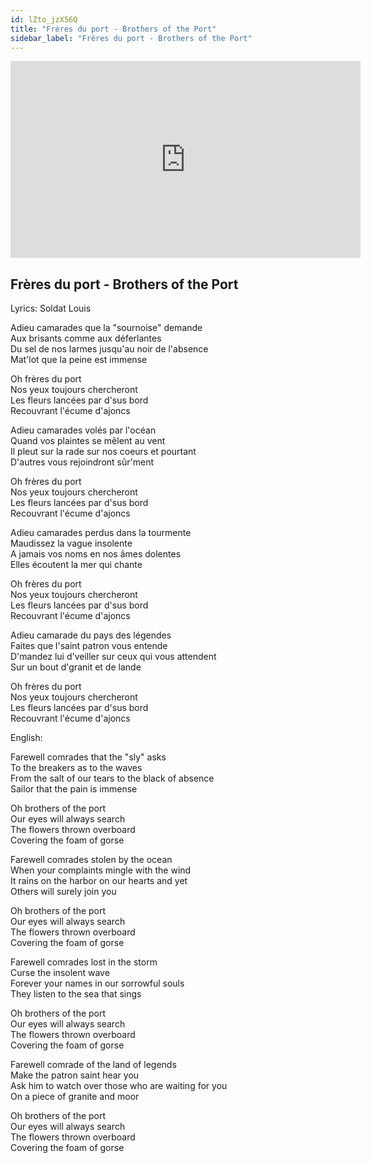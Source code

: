 ```yaml
---
id: lZto_jzX56Q
title: "Frères du port - Brothers of the Port"
sidebar_label: "Frères du port - Brothers of the Port"
---
```


<div class="video-float-container">
  <iframe
    width="560"
    height="315"
    src="https://www.youtube.com/embed/lZto_jzX56Q"
    title="YouTube video player"
    frameborder="0"
    allow="accelerometer; autoplay; clipboard-write; encrypted-media; gyroscope; picture-in-picture; web-share"
    referrerpolicy="strict-origin-when-cross-origin"
    allowfullscreen
  ></iframe>
</div>

## Frères du port - Brothers of the Port

Lyrics: Soldat Louis

Adieu camarades que la "sournoise" demande  
Aux brisants comme aux déferlantes  
Du sel de nos larmes jusqu'au noir de l'absence  
Mat'lot que la peine est immense

Oh frères du port  
Nos yeux toujours chercheront  
Les fleurs lancées par d'sus bord  
Recouvrant l'écume d'ajoncs

Adieu camarades volés par l'océan  
Quand vos plaintes se mêlent au vent  
Il pleut sur la rade sur nos coeurs et pourtant  
D'autres vous rejoindront sûr'ment

Oh frères du port  
Nos yeux toujours chercheront  
Les fleurs lancées par d'sus bord  
Recouvrant l'écume d'ajoncs

Adieu camarades perdus dans la tourmente  
Maudissez la vague insolente  
A jamais vos noms en nos âmes dolentes  
Elles écoutent la mer qui chante

Oh frères du port  
Nos yeux toujours chercheront  
Les fleurs lancées par d'sus bord  
Recouvrant l'écume d'ajoncs

Adieu camarade du pays des légendes  
Faites que l'saint patron vous entende  
D'mandez lui d'veiller sur ceux qui vous attendent  
Sur un bout d'granit et de lande

Oh frères du port  
Nos yeux toujours chercheront  
Les fleurs lancées par d'sus bord  
Recouvrant l'écume d'ajoncs

English:

Farewell comrades that the "sly" asks  
To the breakers as to the waves  
From the salt of our tears to the black of absence  
Sailor that the pain is immense

Oh brothers of the port  
Our eyes will always search  
The flowers thrown overboard  
Covering the foam of gorse

Farewell comrades stolen by the ocean  
When your complaints mingle with the wind  
It rains on the harbor on our hearts and yet  
Others will surely join you

Oh brothers of the port  
Our eyes will always search  
The flowers thrown overboard  
Covering the foam of gorse

Farewell comrades lost in the storm  
Curse the insolent wave  
Forever your names in our sorrowful souls  
They listen to the sea that sings

Oh brothers of the port  
Our eyes will always search  
The flowers thrown overboard  
Covering the foam of gorse

Farewell comrade of the land of legends  
Make the patron saint hear you  
Ask him to watch over those who are waiting for you  
On a piece of granite and moor

Oh brothers of the port  
Our eyes will always search  
The flowers thrown overboard  
Covering the foam of gorse
